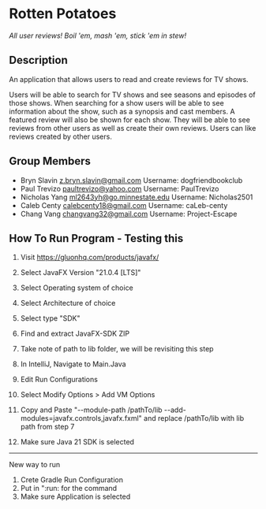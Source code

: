 # Rotten Potatoes
_All user reviews! Boil 'em, mash 'em, stick 'em in stew!_

## Description

An application that allows users to read and create reviews for TV shows.

Users will be able to search for TV shows and see seasons and episodes of those shows.
When searching for a show users will be able to see information about the show, such as a 
synopsis and cast members. A featured review will also be shown for each show.
They will be able to see reviews from other users as well as create their own reviews.
Users can like reviews created by other users.

## Group Members

- Bryn Slavin <z.bryn.slavin@gmail.com> Username: dogfriendbookclub
- Paul Trevizo <paultrevizo@yahoo.com> Username: PaulTrevizo
- Nicholas Yang <ml2643yh@go.minnestate.edu> Username: Nicholas2501
- Caleb Centy <calebcenty18@gmail.com> Username: caLeb-centy
- Chang Vang <changvang32@gmail.com> Username: Project-Escape


## How To Run Program - Testing this
1. Visit https://gluonhq.com/products/javafx/
2. Select JavaFX Version "21.0.4 [LTS]"
3. Select Operating system of choice
4. Select Architecture of choice
5. Select type "SDK"

6. Find and extract JavaFX-SDK ZIP
7. Take note of path to lib folder, we will be revisiting this step

8. In IntelliJ, Navigate to Main.Java
9. Edit Run Configurations
10. Select Modify Options > Add VM Options
11. Copy and Paste "--module-path /pathTo/lib --add-modules=javafx.controls,javafx.fxml" and replace /pathTo/lib with lib path from step 7

12. Make sure Java 21 SDK is selected

--------
New way to run
1. Crete Gradle Run Configuration
2. Put in ":run: for the command
3. Make sure Application is selected




